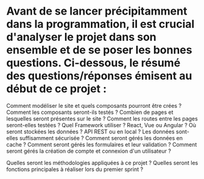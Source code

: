 # Avant de se lancer précipitamment dans la programmation, il est crucial d'analyser le projet dans son ensemble et de se poser les bonnes questions. Ci-dessous, le résumé des questions/réponses émisent au début de ce projet : 

Comment modéliser le site et quels composants pourront être crées ? 
Comment les composants seront-ils testés ?
Combien de pages et lesquelles seront présentes sur le site ?
Comment les routes entre les pages seront-elles testées ?
Quel Framework utiliser ? React, Vue ou Angular ?
Où seront stockées les données ? API REST ou en local ?
Les données sont-elles suffisamment sécurisée ?
Comment seront gérés les données en cache ?
Comment seront gérés les formulaires et leur validation ?
Comment seront gérés la création de compte et connexion d'un utilisateur ?

Quelles seront les méthodologies appliquées à ce projet ?
Quelles seront les fonctions principales à réaliser lors du premier sprint ?


